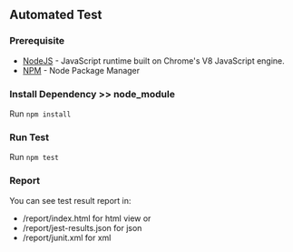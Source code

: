 ## Automated Test

### Prerequisite

* [NodeJS](https://nodejs.org/) - JavaScript runtime built on Chrome's V8 JavaScript engine.
* [NPM](https://www.npmjs.com/) - Node Package Manager

### Install Dependency >> node_module

Run `npm install` 

### Run Test

Run `npm test`

### Report

You can see test result report in:

* /report/index.html for html view or
* /report/jest-results.json for json
* /report/junit.xml for xml
